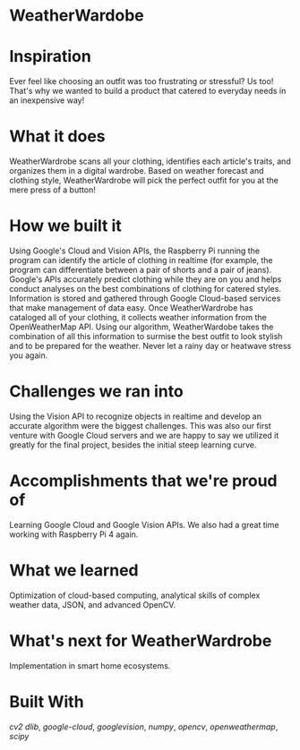 # WeatherWardobe
# Inspiration
Ever feel like choosing an outfit was too frustrating or stressful? Us too! That's why we wanted to build a product that catered to everyday needs in an inexpensive way!

# What it does
WeatherWardrobe scans all your clothing, identifies each article's traits, and organizes them in a digital wardrobe. Based on weather forecast and clothing style, WeatherWardrobe will pick the perfect outfit for you at the mere press of a button!

# How we built it
Using Google's Cloud and Vision APIs, the Raspberry Pi running the program can identify the article of clothing in realtime (for example, the program can differentiate between a pair of shorts and a pair of jeans). Google's APIs accurately predict clothing while they are on you and helps conduct analyses on the best combinations of clothing for catered styles. Information is stored and gathered through Google Cloud-based services that make management of data easy. Once WeatherWardrobe has cataloged all of your clothing, it collects weather information from the OpenWeatherMap API. Using our algorithm, WeatherWardobe takes the combination of all this information to surmise the best outfit to look stylish and to be prepared for the weather. Never let a rainy day or heatwave stress you again.

# Challenges we ran into
Using the Vision API to recognize objects in realtime and develop an accurate algorithm were the biggest challenges. This was also our first venture with Google Cloud servers and we are happy to say we utilized it greatly for the final project, besides the initial steep learning curve.

# Accomplishments that we're proud of
Learning Google Cloud and Google Vision APIs. We also had a great time working with Raspberry Pi 4 again.

# What we learned
Optimization of cloud-based computing, analytical skills of complex weather data, JSON, and advanced OpenCV.

# What's next for WeatherWardrobe
Implementation in smart home ecosystems.

# Built With
*cv2*
*dlib*,
*google-cloud*,
*googlevision*,
*numpy*,
*opencv*,
*openweathermap*,
*scipy*
